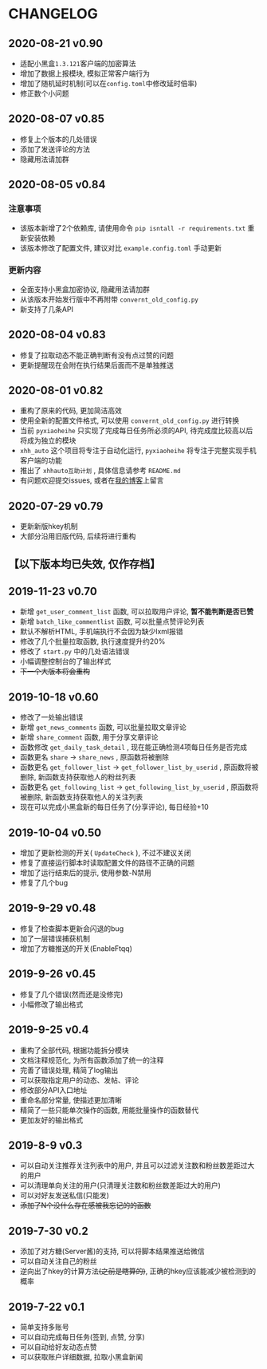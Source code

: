 # CHANGELOG

## 2020-08-21 v0.90

* 适配小黑盒`1.3.121`客户端的加密算法
* 增加了数据上报模块, 模拟正常客户端行为
* 增加了随机延时机制(可以在`config.toml`中修改延时倍率)
* 修正数个小问题

## 2020-08-07 v0.85

* 修复上个版本的几处错误
* 添加了发送评论的方法
* 隐藏用法请加群

## 2020-08-05 v0.84

### 注意事项

* 该版本新增了2个依赖库, 请使用命令 `pip isntall -r requirements.txt` 重新安装依赖
* 该版本修改了配置文件, 建议对比 `example.config.toml` 手动更新

### 更新内容

* 全面支持小黑盒加密协议, 隐藏用法请加群
* 从该版本开始发行版中不再附带 `convernt_old_config.py`
* 新支持了几条API

## 2020-08-04 v0.83

* 修复了拉取动态不能正确判断有没有点过赞的问题
* 更新提醒现在会附在执行结果后面而不是单独推送

## 2020-08-01 v0.82

* 重构了原来的代码, 更加简洁高效
* 使用全新的配置文件格式, 可以使用 `convernt_old_config.py` 进行转换
* 当前 `pyxiaoheihe` 只实现了完成每日任务所必须的API, 待完成度比较高以后将成为独立的模块
* `xhh_auto` 这个项目将专注于自动化运行, `pyxiaoheihe` 将专注于完整实现手机客户端的功能
* 推出了 `xhhauto互助计划` , 具体信息请参考 `README.md`
* 有问题欢迎提交issues, 或者在[我的博客](https://blog.chrxw.com)上留言

## 2020-07-29 v0.79

* 更新新版hkey机制
* 大部分沿用旧版代码, 后续将进行重构

## 【以下版本均已失效, 仅作存档】

## 2019-11-23 v0.70

* 新增 `get_user_comment_list` 函数, 可以拉取用户评论, **暂不能判断是否已赞**
* 新增 `batch_like_commentlist` 函数, 可以批量点赞评论列表
* 默认不解析HTML, 手机端执行不会因为缺少lxml报错
* 修改了几个批量拉取函数, 执行速度提升约20%
* 修改了 `start.py` 中的几处语法错误
* 小幅调整控制台的了输出样式
* ~~下一个大版本将会重构~~

## 2019-10-18 v0.60

* 修改了一处输出错误
* 新增 `get_news_comments` 函数, 可以批量拉取文章评论
* 新增 `share_comment` 函数, 用于分享文章评论
* 函数修改 `get_daily_task_detail` , 现在能正确检测4项每日任务是否完成
* 函数更名 `share` -> `share_news` , 原函数将被删除
* 函数更名 `get_follower_list` -> `get_follower_list_by_userid` , 原函数将被删除, 新函数支持获取他人的粉丝列表
* 函数更名 `get_following_list` -> `get_following_list_by_userid` , 原函数将被删除, 新函数支持获取他人的关注列表
* 现在可以完成小黑盒新的每日任务了(分享评论), 每日经验+10

## 2019-10-04 v0.50

* 增加了更新检测的开关( `UpdateCheck` ), 不过不建议关闭
* 修复了直接运行脚本时读取配置文件的路径不正确的问题
* 增加了运行结束后的提示, 使用参数-N禁用
* 修复了几个bug

## 2019-9-29 v0.48

* 修复了检查脚本更新会闪退的bug
* 加了一层错误捕获机制
* 增加了方糖推送的开关(EnableFtqq)

## 2019-9-26 v0.45

* 修复了几个错误(然而还是没修完)
* 小幅修改了输出格式

## 2019-9-25 v0.4

* 重构了全部代码, 根据功能拆分模块
* 文档注释规范化, 为所有函数添加了统一的注释
* 完善了错误处理, 精简了log输出
* 可以获取指定用户的动态、发帖、评论
* 修改部分API入口地址
* 重命名部分常量, 使描述更加清晰
* 精简了一些只能单次操作的函数, 用能批量操作的函数替代
* 更加友好的输出格式

## 2019-8-9 v0.3

* 可以自动关注推荐关注列表中的用户, 并且可以过滤关注数和粉丝数差距过大的用户
* 可以清理单向关注的用户(只清理关注数和粉丝数差距过大的用户)
* 可以对好友发送私信(只能发)
* ~~添加了N个没什么存在感被我忘记的的函数~~

## 2019-7-30 v0.2

* 添加了对方糖(Server酱)的支持, 可以将脚本结果推送给微信
* 可以自动关注自己的粉丝
* 逆向出了hkey的计算方法~~(之前是瞎算的)~~, 正确的hkey应该能减少被检测到的概率

## 2019-7-22 v0.1

* 简单支持多账号
* 可以自动完成每日任务(签到, 点赞, 分享)
* 可以自动给好友动态点赞
* 可以获取账户详细数据, 拉取小黑盒新闻
